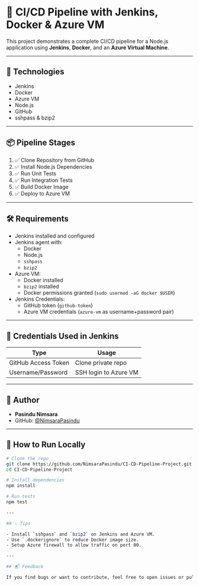 
# 🚀 CI/CD Pipeline with Jenkins, Docker & Azure VM

This project demonstrates a complete CI/CD pipeline for a Node.js application using **Jenkins**, **Docker**, and an **Azure Virtual Machine**.



---

## 🔧 Technologies

- Jenkins
- Docker
- Azure VM
- Node.js
- GitHub
- sshpass & bzip2

---

## 📦 Pipeline Stages

1. ✅ Clone Repository from GitHub
2. ✅ Install Node.js Dependencies
3. ✅ Run Unit Tests
4. ✅ Run Integration Tests
5. ✅ Build Docker Image
6. ✅ Deploy to Azure VM

---


## 🛠️ Requirements

- Jenkins installed and configured
- Jenkins agent with:
  - Docker
  - Node.js
  - `sshpass`
  - `bzip2`
- Azure VM:
  - Docker installed
  - `bzip2` installed
  - Docker permissions granted (`sudo usermod -aG docker $USER`)
- Jenkins Credentials:
  - GitHub token (`github-token`)
  - Azure VM credentials (`azure-vm` as username+password pair)


---



## 🔐 Credentials Used in Jenkins

| Type                | Usage                 |
|---------------------|-----------------------|
| GitHub Access Token | Clone private repo    |
| Username/Password   | SSH login to Azure VM |

---

## 🙌 Author

- **Pasindu Nimsara**
- GitHub: [@NimsaraPasindu](https://github.com/NimsaraPasindu)


---

## 📝 How to Run Locally

```bash
# Clone the repo
git clone https://github.com/NimsaraPasindu/CI-CD-Pipeline-Project.git
cd CI-CD-Pipeline-Project

# Install dependencies
npm install

# Run tests
npm test

---

## 💡 Tips

- Install `sshpass` and `bzip2` on Jenkins and Azure VM.
- Use `.dockerignore` to reduce Docker image size.
- Setup Azure firewall to allow traffic on port 80.

---

## 📬 Feedback

If you find bugs or want to contribute, feel free to open issues or pull requests!
